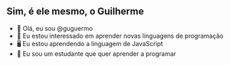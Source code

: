 ## Sim, é ele mesmo, o Guilherme

- 👋 Olá, eu sou @guguermo
- 👀 Eu estou interessado em aprender novas linguagens de programaçâo
- 🖥 Eu estou aprendendo a linguagem de JavaScript
- 📖 Eu sou um estudante que quer aprender a programar
